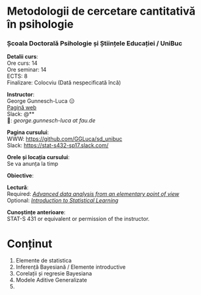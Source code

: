 # Metodologii de cercetare cantitativă în psihologie
### Școala Doctorală Psihologie și Științele Educației / UniBuc 

__Detalii curs__:  
Ore curs: 14  
Ore seminar: 14  
ECTS: 8  
Finalizare: Colocviu (Dată nespecificată încă)

__Instructor__:  
George Gunnesch-Luca :expressionless:  
[Pagină web](https://www.psychologie.rw.fau.de/team/wissenschaftliche-mitarbeiterinnen/george-luca/)  
Slack: @**  
:e-mail:: *george.gunnesch-luca at fau.de*  

__Pagina cursului__:    
WWW: https://github.com/GGLuca/sd_unibuc  
Slack: https://stat-s432-sp17.slack.com/  

__Orele și locația cursului__:  
Se va anunța la timp  

__Obiective__:  

__Lectură__:  
Required: [_Advanced data analysis from an elementary point of view_](https://www.stat.cmu.edu/~cshalizi/ADAfaEPoV/)  
Optional: [_Introduction to Statistical Learning_](http://www-bcf.usc.edu/~gareth/ISL/)  

__Cunoștințe anterioare__:  
STAT-S 431 or equivalent or permission of the instructor.

# Conținut

1. Elemente de statistica 
2. Inferență Bayesiană / Elemente introductive
3. Corelații și regresie Bayesiana
3. Modele Aditive Generalizate
4. 